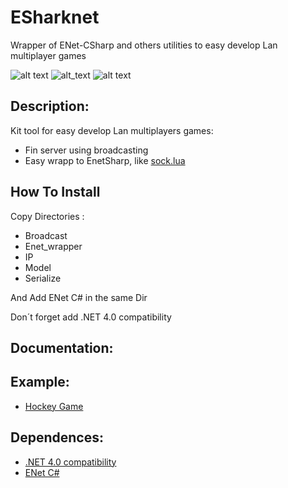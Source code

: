 # ESharknet
Wrapper of ENet-CSharp and others utilities to easy develop Lan multiplayer games

![alt text](https://img.shields.io/badge/.NET-4.0-brightgreen) ![alt_text](https://img.shields.io/badge/Version-0.3-blue) ![alt text](https://img.shields.io/badge/Status-Released-orange)

## Description:

Kit tool for easy develop Lan multiplayers games:

* Fin server using broadcasting
* Easy wrapp to EnetSharp, like [sock.lua](https://github.com/camchenry/sock.lua)


## How To Install

Copy Directories :

* Broadcast
* Enet_wrapper
* IP
* Model
* Serialize

And Add ENet C# in the same Dir

Don´t forget add .NET 4.0 compatibility


## Documentation: 

## Example:

* [Hockey Game](https://github.com/AdrianN17/Juego_Hockey)

## Dependences:

* [.NET 4.0 compatibility](https://docs.microsoft.com/en-us/visualstudio/cross-platform/unity-scripting-upgrade?view=vs-2019)
* [ENet C#](https://github.com/nxrighthere/ENet-CSharp)




